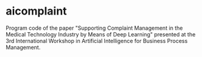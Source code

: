# aicomplaint
Program code of the paper "Supporting Complaint Management in the Medical Technology Industry by Means of Deep Learning" presented at the 3rd International Workshop in Artificial Intelligence for Business Process Management.
